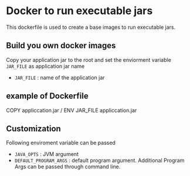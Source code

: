# Docker to run executable jars

This dockerfile is used to create a base images to run executable jars.

##  Build  you own docker images

Copy your application jar to the root and set the enviorment variable `JAR_FILE` as application jar name

- `JAR_FILE` :  name of the application jar 

## example of Dockerfile 

COPY appliccation.jar /
ENV JAR_FILE appliccation.jar

## Customization

Following enviroment variable can be passed

- `JAVA_OPTS` :  JVM argument
- `DEFAULT_PROGRAM_ARGS` :  default program argument.
Additional Program Args can be passed through command line.


